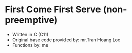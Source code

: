 # First Come First Serve (non-preemptive)

* Written in C (C11)
* Original base code provided by: mr.Tran Hoang Loc
* Functions by: me



